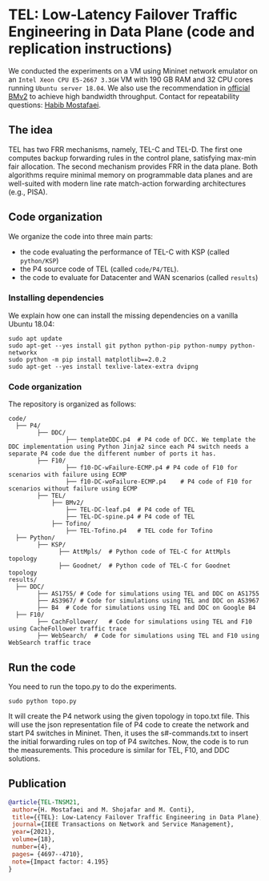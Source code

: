 # TEL: Low-Latency Failover Traffic Engineering in Data Plane  (code and replication instructions)

We conducted the experiments on a VM using Mininet network emulator on an `Intel Xeon CPU E5-2667 3.3GH` VM with 190 GB RAM and 32 CPU cores running `Ubuntu server 18.04`. We also use the
recommendation in [official BMv2](https://github.com/p4lang/behavioral-model/blob/main/docs/performance.md) to achieve high bandwidth throughput.
Contact for repeatability questions: [Habib Mostafaei](https://mostafaei.bitbucket.io).
## The idea

TEL has two FRR mechanisms, namely, TEL-C and TEL-D. The first one computes backup forwarding rules in the control plane, satisfying max-min fair allocation. The second mechanism provides FRR in the data plane. Both algorithms require minimal memory on programmable data planes and are well-suited with modern line rate match-action forwarding architectures (e.g., PISA).

## Code organization
We organize the code into three main parts: 
 - the code evaluating the performance of TEL-C with KSP (called `python/KSP`)  
 - the P4 source code of TEL (called `code/P4/TEL`).
 - the code to evaluate for Datacenter and WAN scenarios (called `results`)  


### Installing dependencies

We explain how one can install the missing dependencies on a vanilla Ubuntu 18.04:

```
sudo apt update
sudo apt-get --yes install git python python-pip python-numpy python-networkx
sudo python -m pip install matplotlib==2.0.2
sudo apt-get --yes install texlive-latex-extra dvipng 
```

### Code organization

The repository is organized as follows:

```
code/
  ├── P4/
        ├── DDC/
			    ├── templateDDC.p4	# P4 code of DCC. We template the DDC implementation using Python Jinja2 since each P4 switch needs a separate P4 code due the different number of ports it has.
        ├── F10/
			    ├── f10-DC-wFailure-ECMP.p4	# P4 code of F10 for scenarios with failure using ECMP
				├── f10-DC-woFailure-ECMP.p4	# P4 code of F10 for scenarios without failure using ECMP
        ├── TEL/
		    ├── BMv2/
			    ├── TEL-DC-leaf.p4	# P4 code of TEL
			    ├── TEL-DC-spine.p4	# P4 code of TEL
			├── Tofino/
			    ├── TEL-Tofino.p4	# TEL code for Tofino 
  ├── Python/  
		├── KSP/                                         
              ├── AttMpls/	# Python code of TEL-C for AttMpls topology
              ├── Goodnet/	# Python code of TEL-C for Goodnet topology
results/
  ├── DDC/
        ├── AS1755/	# Code for simulations using TEL and DDC on AS1755
        ├── AS3967/	# Code for simulations using TEL and DDC on AS3967
        ├── B4	# Code for simulations using TEL and DDC on Google B4
  ├── F10/
        ├── CachFollower/	# Code for simulations using TEL and F10 using CacheFollower traffic trace
		├── WebSearch/	# Code for simulations using TEL and F10 using WebSearch traffic trace		
```

## Run the code

You need to run the topo.py to do the experiments.

```
sudo python topo.py
```

It will create the P4 network using the given topology in topo.txt file. This will use
the json representation file of P4 code to create the network and start P4 switches in 
Mininet. Then, it uses the s#-commands.txt to insert the initial forwarding rules on 
top of P4 switches. Now, the code is to run the measurements. This procedure is similar
for TEL, F10, and DDC solutions.

## Publication
```bibtex
@article{TEL-TNSM21,
 author={H. Mostafaei and M. Shojafar and M. Conti},
 title={{TEL}: Low-Latency Failover Traffic Engineering in Data Plane},
 journal={IEEE Transactions on Network and Service Management},
 year={2021},
 volume={18},
 number={4},
 pages= {4697--4710},
 note={Impact factor: 4.195}
}
```